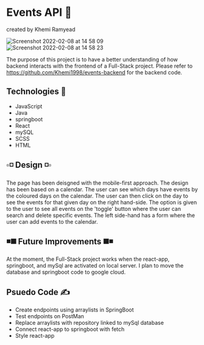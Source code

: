 # Events API 📆
created by Khemi Ramyead

![Screenshot 2022-02-08 at 14 58 09](https://user-images.githubusercontent.com/93138312/153013358-334e81fc-1407-4b02-a176-8158b92c5795.png)
![Screenshot 2022-02-08 at 14 58 23](https://user-images.githubusercontent.com/93138312/153013389-084ca6e2-02a7-46f5-b87f-c467dd0cb48d.png)

The purpose of this project is to have a better understanding of how backend interacts with the frontend of a Full-Stack project. Please refer to https://github.com/Khemi1998/events-backend for the backend code.

<h2>Technologies 🧠</h2>
<ul>
  <li>JavaScript</li>
  <li>Java</li>
  <li>springboot</li>
  <li>React</li>
  <li>mySQL</li>
  <li>SCSS</li>
  <li>HTML</li>
</ul>

## ▫️◽️ Design ◽️▫️

The page has been deisgned with the mobile-first approach. The design has been based on a calendar. The user can see which days have events by the coloured days on the calendar. The user can then click on the day to see the events for that given day on the right hand-side. The option is given to the user to see all events on the 'toggle' button where the user can search and delete specific events. The left side-hand has a form where the user can add events to the calendar.

## ◾️◼️ Future Improvements ◼️◾️

At the moment, the Full-Stack project works when the react-app, springboot, and mySql are activated on local server. I plan to move the database and springboot code to google cloud.

## Psuedo Code ✍️
<ul>
  <li>Create endpoints using arraylists in SpringBoot</li>
  <li>Test endpoints on PostMan</li>
  <li>Replace arraylists with repository linked to mySql database</li>
  <li>Connect react-app to springboot with fetch</li>
  <li>Style react-app</li>
</ul>
